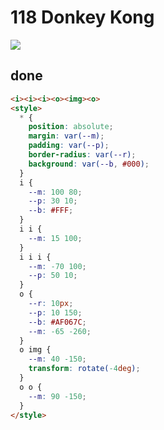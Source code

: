 # 118 Donkey Kong

![](https://raw.githubusercontent.com/sari3l/css_battle/main/media/16792057825487/16792057930093.png)

## done

```html
<i><i><i><o><img><o>
<style>
  * {
    position: absolute;
    margin: var(--m);
    padding: var(--p);
    border-radius: var(--r);
    background: var(--b, #000);
  }
  i {
    --m: 100 80;
    --p: 30 10;
    --b: #FFF;
  }
  i i {
    --m: 15 100;
  }
  i i i {
    --m: -70 100;
    --p: 50 10;
  }
  o {
    --r: 10px;
    --p: 10 150;
    --b: #AF067C;
    --m: -65 -260;
  }
  o img {
    --m: 40 -150;
    transform: rotate(-4deg);
  }
  o o {
    --m: 90 -150;
  }
</style>
```